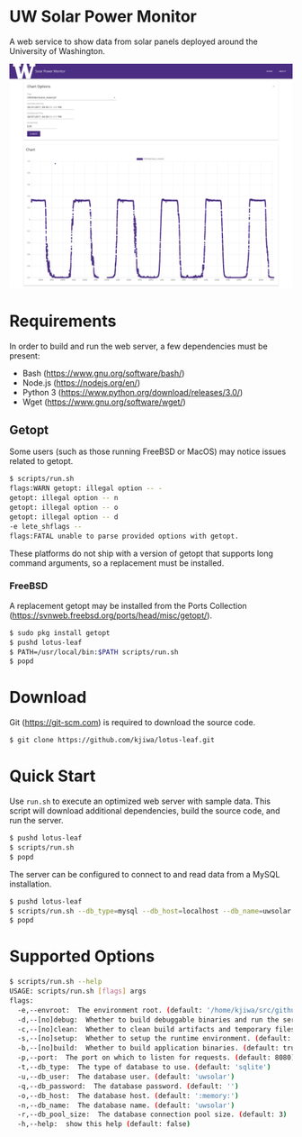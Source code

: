 # UW Solar Power Monitor

A web service to show data from solar panels deployed around the University of Washington.

<p align="center">
  <img src="screenshot.png" width="640">
</p>

# Requirements

In order to build and run the web server, a few dependencies must be present:

* Bash (https://www.gnu.org/software/bash/)
* Node.js (https://nodejs.org/en/)
* Python 3 (https://www.python.org/download/releases/3.0/)
* Wget (https://www.gnu.org/software/wget/)

## Getopt

Some users (such as those running FreeBSD or MacOS) may notice issues related to getopt.

```bash
$ scripts/run.sh
flags:WARN getopt: illegal option -- -
getopt: illegal option -- n
getopt: illegal option -- o
getopt: illegal option -- d
-e lete_shflags --
flags:FATAL unable to parse provided options with getopt.
```

 These platforms do not ship with a version of getopt that supports long command arguments, so a replacement must be installed.

### FreeBSD

A replacement getopt may be installed from the Ports Collection (https://svnweb.freebsd.org/ports/head/misc/getopt/).

```bash
$ sudo pkg install getopt
$ pushd lotus-leaf
$ PATH=/usr/local/bin:$PATH scripts/run.sh
$ popd
```

# Download

Git (https://git-scm.com) is required to download the source code.

```bash
$ git clone https://github.com/kjiwa/lotus-leaf.git
```

# Quick Start

Use ```run.sh``` to execute an optimized web server with sample data. This script will download additional dependencies, build the source code, and run the server.

```bash
$ pushd lotus-leaf
$ scripts/run.sh
$ popd
```

The server can be configured to connect to and read data from a MySQL installation.

```bash
$ pushd lotus-leaf
$ scripts/run.sh --db_type=mysql --db_host=localhost --db_name=uwsolar
$ popd
```

# Supported Options

```bash
$ scripts/run.sh --help
USAGE: scripts/run.sh [flags] args
flags:
  -e,--envroot:  The environment root. (default: '/home/kjiwa/src/github/kjiwa/lotus-leaf/env')
  -d,--[no]debug:  Whether to build debuggable binaries and run the server in debug mode. (default: false)
  -c,--[no]clean:  Whether to clean build artifacts and temporary files. (default: true)
  -s,--[no]setup:  Whether to setup the runtime environment. (default: true)
  -b,--[no]build:  Whether to build application binaries. (default: true)
  -p,--port:  The port on which to listen for requests. (default: 8080)
  -t,--db_type:  The type of database to use. (default: 'sqlite')
  -u,--db_user:  The database user. (default: 'uwsolar')
  -q,--db_password:  The database password. (default: '')
  -o,--db_host:  The database host. (default: ':memory:')
  -n,--db_name:  The database name. (default: 'uwsolar')
  -r,--db_pool_size:  The database connection pool size. (default: 3)
  -h,--help:  show this help (default: false)
```
